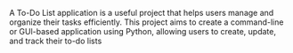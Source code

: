 A To-Do List application is a useful project that helps users manage and organize their tasks efficiently. This project aims to create a command-line or GUl-based application using Python, allowing users to create, update, and track their to-do lists
